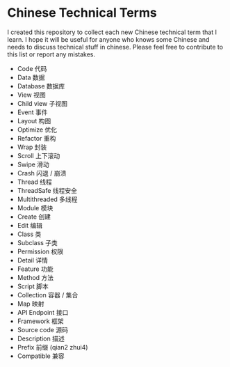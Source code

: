 # Chinese Technical Terms
I created this repository to collect each new Chinese technical term that I learn. I hope it will be useful for anyone who knows some Chinese and needs to discuss technical stuff in chinese. Please feel free to contribute to this list or report any mistakes.  

- Code 代码
- Data 数据
- Database 数据库
- View 视图
- Child view 子视图
- Event 事件
- Layout 构图
- Optimize 优化
- Refactor 重构
- Wrap 封装
- Scroll 上下滚动
- Swipe 滑动
- Crash 闪退 / 崩溃
- Thread 线程
- ThreadSafe 线程安全
- Multithreaded 多线程
- Module 模块
- Create 创建
- Edit 编辑
- Class 类
- Subclass 子类
- Permission 权限
- Detail 详情 
- Feature 功能
- Method 方法
- Script 脚本
- Collection 容器 / 集合
- Map 映射
- API Endpoint 接口
- Framework 框架
- Source code 源码
- Description 描述
- Prefix 前缀 (qian2 zhui4)
- Compatible 兼容  
